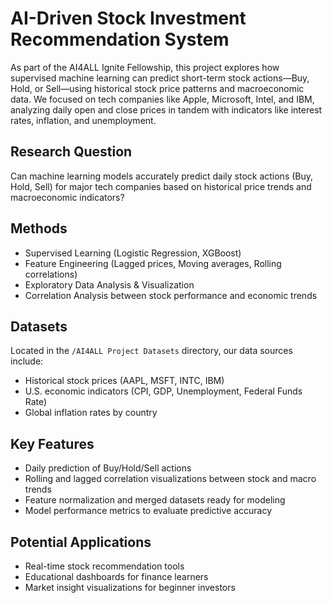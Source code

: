 # AI-Driven Stock Investment Recommendation System
As part of the AI4ALL Ignite Fellowship, this project explores how supervised machine learning can predict short-term stock actions—Buy, Hold, or Sell—using historical stock price patterns and macroeconomic data. We focused on tech companies like Apple, Microsoft, Intel, and IBM, analyzing daily open and close prices in tandem with indicators like interest rates, inflation, and unemployment.

## Research Question
Can machine learning models accurately predict daily stock actions (Buy, Hold, Sell) for major tech companies based on historical price trends and macroeconomic indicators?

## Methods

- Supervised Learning (Logistic Regression, XGBoost)
- Feature Engineering (Lagged prices, Moving averages, Rolling correlations)
- Exploratory Data Analysis & Visualization
- Correlation Analysis between stock performance and economic trends

## Datasets
Located in the `/AI4ALL Project Datasets` directory, our data sources include:

- Historical stock prices (AAPL, MSFT, INTC, IBM)
- U.S. economic indicators (CPI, GDP, Unemployment, Federal Funds Rate)
- Global inflation rates by country

## Key Features

- Daily prediction of Buy/Hold/Sell actions
- Rolling and lagged correlation visualizations between stock and macro trends
- Feature normalization and merged datasets ready for modeling
- Model performance metrics to evaluate predictive accuracy

## Potential Applications

- Real-time stock recommendation tools
- Educational dashboards for finance learners
- Market insight visualizations for beginner investors

